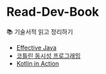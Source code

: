 # Read-Dev-Book
:books: 기술서적 읽고 정리하기

- [Effective Java](https://github.com/jionchu/Read-Dev-Book/tree/main/Effective%20Java)
- [코틀린 동시성 프로그래밍](https://github.com/jionchu/Read-Dev-Book/tree/main/코틀린%20동시성%20프로그래밍)
- [Kotlin in Action](https://github.com/jionchu/Read-Dev-Book/tree/main/Kotlin%20in%20Action)